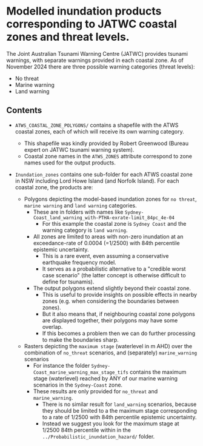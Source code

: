 # Modelled inundation products corresponding to JATWC coastal zones and threat levels.

The Joint Australian Tsunami Warning Centre (JATWC) provides tsunami warnings,
with separate warnings provided in each coastal zone. As of November 2024 there
are three possible warning categories (threat levels):
* No threat
* Marine warning
* Land warning


## Contents

* `ATWS_COASTAL_ZONE_POLYGONS/` contains a shapefile with the ATWS coastal zones, each of which will receive its own warning category.
  * This shapefile was kindly provided by Robert Greenwood (Bureau expert on JATWC tsunami warning system).
  * Coastal zone names in the `ATWS_ZONES` attribute correspond to zone names used for the output products.

* `Inundation_zones` contains one sub-folder for each ATWS coastal zone in NSW including Lord Howe Island (and Norfolk Island). For each coastal zone, the products are:
  * Polygons depicting the model-based inundation zones for `no threat`, `marine warning` and `land warning` categories. 
    * These are in folders with names like `Sydney-Coast_land_warning_with-PTHA-exrate-limit_84pc_4e-04`
      * For this example the coastal zone is `Sydney Coast` and the warning category is `land warning`.
    * All zones are limited to areas with non-zero inundation at an exceedance-rate of 0.0004 (=1/2500) with 84th percentile epistemic uncertainty.
      * This is a rare event, even assuming a conservative earthquake frequency model.
      * It serves as a probabilistic alternative to a "credible worst case scenario" (the latter concept is otherwise difficult to define for tsunamis).
    * The output polygons extend slightly beyond their coastal zone. 
      * This is useful to provide insights on possible effects in nearby zones (e.g. when considering the boundaries between zones). 
      * But it also means that, if neighbouring coastal zone polygons are displayed together, their polygons may have some overlap. 
      * If this becomes a problem then we can do further processing to make the boundaries sharp.
  * Rasters depicting the `maximum stage` (waterlevel in m AHD) over the combination of `no_threat` scenarios,  and (separately) `marine_warning` scenarios 
    * For instance the folder `Sydney-Coast_marine_warning_max_stage_tifs` contains the maximum stage (waterlevel) reached by ANY of our marine warning scenarios in the `Sydney-Coast` zone.
    * These results are only provided for `no_threat` and `marine_warning`. 
      * There is no similar result for `land_warning` scenarios, because they should be limited to a the maximum stage corresponding to a rate of 1/2500 with 84th percentile epistemic uncertainty. 
      * Instead we suggest you look for the maximum stage at 1/2500 84th percentile within in the `../Probabilistic_inundation_hazard/` folder.

